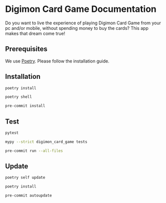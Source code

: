 # Digimon Card Game Documentation

Do you want to live the experience of playing Digimon Card Game
from your pc and/or mobile, without spending money to
buy the cards? This app makes that dream come true!

## Prerequisites

We use [Poetry](https://python-poetry.org/docs/).
Please follow the installation guide.

## Installation

```sh
poetry install

poetry shell

pre-commit install
```

## Test

```sh
pytest

mypy --strict digimon_card_game tests

pre-commit run --all-files
```

## Update

```sh
poetry self update

poetry install

pre-commit autoupdate
```
